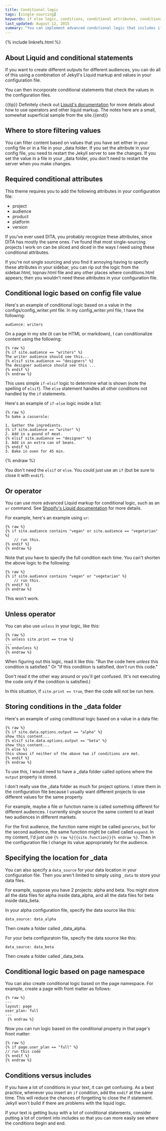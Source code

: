```yaml
---
title: Conditional logic
tags: [single-sourcing]
keywords: if else logic, conditions, conditional attributes, conditional filtering
last_updated: August 12, 2015
summary: "You can implement advanced conditional logic that includes if statements, or statements, unless, and more. This conditional logic facilitates single sourcing scenarios in which you're outputting the same content for different audiences."
---
```

{% include linkrefs.html %} 

## About Liquid and conditional statements
If you want to create different outputs for different audiences, you can do all of this using a combination of Jekyll's Liquid markup and values in your configuration file.

You can then incorporate conditional statements that check the values in the configuration files.

{{tip}} Definitely check out <a href="http://docs.shopify.com/themes/liquid-documentation/basics">Liquid's documentation</a> for more details about how to use operators and other liquid markup. The notes here are a small, somewhat superficial sample from the site.{{end}}

## Where to store filtering values

You can filter content based on values that you have set either in your config file or in a file in your \_data folder. If you set the attribute in your config file, you need to restart the Jekyll server to see the changes. If you set the value in a file in your \_data folder, you don't need to restart the server when you make changes. 

## Required conditional attributes

This theme requires you to add the following attributes in your configuration file:

* project 
* audience
* product 
* platform 
* version

If you've ever used DITA, you probably recognize these attributes, since DITA has mostly the same ones. I've found that most single-sourcing projects I work on can be sliced and diced in the ways I need using these conditional attributes.

If you're not single sourcing and you find it annoying having to specify these attributes in your sidebar, you can rip out the logic from the sidebar.html, topnav.html file and any other places where conditions.html appears; then you wouldn't need these attributes in your configuration file.

## Conditional logic based on config file value

Here's an example of conditional logic based on a value in the configs/config_writer.yml file. In my config_writer.yml file, I have the following:

```
audience: writers
```

On a page in my site (it can be HTML or markdown), I can conditionalize content using the following:


```liquid
{% raw %}
{% if site.audience == "writers" %}
The writer audience should see this...
{% elsif site.audience == "designers" %}
The designer audience should see this ...
{% endif %}
{% endraw %}
```

This uses simple `if-elsif` logic to determine what is shown (note the spelling of `elsif`). The `else` statement handles all other conditions not handled by the `if` statements. 

Here's an example of `if-else` logic inside a list:


```liquid
{% raw %}
To bake a casserole:

1. Gather the ingredients.
{% if site.audience == "writer" %}
2. Add in a pound of meat.
{% elsif site.audience == "designer" %}
3. Add in an extra can of beans.
{% endif %}
3. Bake in oven for 45 min.
```
{% endraw %}

You don't need the `elsif` or `else`. You could just use an `if` (but be sure to close it with `endif`).

## Or operator

You can use more advanced Liquid markup for conditional logic, such as an `or` command. See [Shopify's Liquid documentation](http://docs.shopify.com/themes/liquid-documentation/basics/operators) for more details. 

For example, here's an example using `or`:

```liquid
{% raw %}
{% if site.audience contains "vegan" or site.audience == "vegetarian" %}
    // run this.
{% endif %}
{% endraw %}
```

Note that you have to specify the full condition each time. You can't shorten the above logic to the following:

```liquid
{% raw %}
{% if site.audience contains "vegan" or "vegetarian" %}
    // run this.
{% endif %}
{% endraw %}
```

This won't work.

## Unless operator

You can also use `unless` in your logic, like this:

```liquid
{% raw %}
{% unless site.print == true %}
...
{% endunless %}
{% endraw %}
```

When figuring out this logic, read it like this: "Run the code here *unless* this condition is satisfied." Or "If this condition is satisfied, don't run this code."

Don't read it the other way around or you'll get confused. (It's not executing the code only if the condition is satisfied.)

In this situation, if `site.print == true`, then the code will *not* be run here.

## Storing conditions in the \_data folder

Here's an example of using conditional logic based on a value in a data file:

```liquid
{% raw %}
{% if site.data.options.output == "alpha" %}
show this content...
{% elsif site.data.options.output == "beta" %}
show this content...
{% else %}
this shows if neither of the above two if conditions are met.
{% endif %}
{% endraw %}
```

To use this, I would need to have a \_data folder called options where the `output` property is stored.

I don't really use the \_data folder as much for project options. I store them in the configuration file because I usually want different projects to use different values for the same property. 

For example, maybe a file or function name is called something different for different audiences. I currently single source the same content to at least two audiences in different markets.

For the first audience, the function name might be called `generate`, but for the second audience, the same function might be called called `expand`. In my content, I'd just use `{% raw %}{{site.function}}{% endraw %}`. Then in the configuration file I change its value appropriately for the audience.

## Specifying the location for \_data

You can also specify a `data_source` for your data location in your configuration file. Then you aren't limited to simply using `_data` to store your data files.

For example, suppose you have 2 projects: alpha and beta. You might store all the data files for alpha inside data_alpha, and all the data files for beta inside data_beta.

In your alpha configuration file, specify the data source like this:

```
data_source: data_alpha
```

Then create a folder called \_data_alpha.

For your beta configuratoin file, specify the data source like this:

```
data_source: data_beta
```

Then create a folder called \_data_beta.


## Conditional logic based on page namespace

You can also create conditional logic based on the page namespace. For example, create a page with front matter as follows:


```liquid
{% raw %}
---
layout: page
user_plan: full
---
 {% endraw %}
```

Now you can run logic based on the conditional property in that page's front matter:


```liquid
{% raw %}
{% if page.user_plan == "full" %}
// run this code
{% endif %}
{% endraw %}
```

## Conditions versus includes

If you have a lot of conditions in your text, it can get confusing. As a best practice, whenever you insert an `if` condition, add the `endif` at the same time. This will reduce the chances of forgetting to close the if statement. Jekyll won't build if there are problems with the liquid logic. 

If your text is getting busy with a lot of conditional statements, consider putting a lot of content into includes so that you can more easily see where the conditions begin and end.

